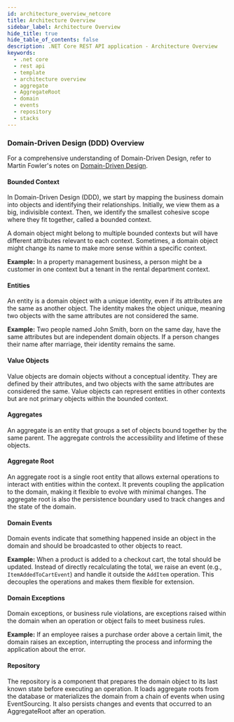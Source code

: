 ```yaml
---
id: architecture_overview_netcore
title: Architecture Overview
sidebar_label: Architecture Overview
hide_title: true
hide_table_of_contents: false
description: .NET Core REST API application - Architecture Overview
keywords:
  - .net core
  - rest api
  - template
  - architecture overview
  - aggregate
  - AggregateRoot
  - domain
  - events
  - repository
  - stacks
---
```


### Domain-Driven Design (DDD) Overview

For a comprehensive understanding of Domain-Driven Design, refer to Martin Fowler's notes on [Domain-Driven Design](https://martinfowler.com/bliki/DomainDrivenDesign.html).

#### Bounded Context

In Domain-Driven Design (DDD), we start by mapping the business domain into objects and identifying their relationships. Initially, we view them as a big, indivisible context. Then, we identify the smallest cohesive scope where they fit together, called a bounded context.

A domain object might belong to multiple bounded contexts but will have different attributes relevant to each context. Sometimes, a domain object might change its name to make more sense within a specific context.

**Example:**
In a property management business, a person might be a customer in one context but a tenant in the rental department context.

#### Entities

An entity is a domain object with a unique identity, even if its attributes are the same as another object. The identity makes the object unique, meaning two objects with the same attributes are not considered the same.

**Example:**
Two people named John Smith, born on the same day, have the same attributes but are independent domain objects. If a person changes their name after marriage, their identity remains the same.

#### Value Objects

Value objects are domain objects without a conceptual identity. They are defined by their attributes, and two objects with the same attributes are considered the same. Value objects can represent entities in other contexts but are not primary objects within the bounded context.

#### Aggregates

An aggregate is an entity that groups a set of objects bound together by the same parent. The aggregate controls the accessibility and lifetime of these objects.

#### Aggregate Root

An aggregate root is a single root entity that allows external operations to interact with entities within the context. It prevents coupling the application to the domain, making it flexible to evolve with minimal changes. The aggregate root is also the persistence boundary used to track changes and the state of the domain.

#### Domain Events

Domain events indicate that something happened inside an object in the domain and should be broadcasted to other objects to react.

**Example:**
When a product is added to a checkout cart, the total should be updated. Instead of directly recalculating the total, we raise an event (e.g., `ItemAddedToCartEvent`) and handle it outside the `AddItem` operation. This decouples the operations and makes them flexible for extension.

#### Domain Exceptions

Domain exceptions, or business rule violations, are exceptions raised within the domain when an operation or object fails to meet business rules.

**Example:**
If an employee raises a purchase order above a certain limit, the domain raises an exception, interrupting the process and informing the application about the error.

#### Repository

The repository is a component that prepares the domain object to its last known state before executing an operation. It loads aggregate roots from the database or materializes the domain from a chain of events when using EventSourcing. It also persists changes and events that occurred to an AggregateRoot after an operation.